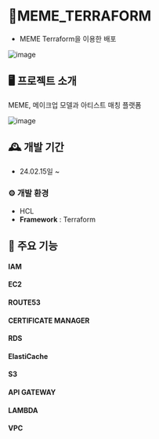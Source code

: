 # MEME_TERRAFORM
- MEME Terraform을 이용한 배포

![image](https://github.com/MEME-UMC/MEME_SERVICE/assets/52268188/31fbe9ba-ab6b-4ef7-8619-394b1186213f)

## 🖥️ 프로젝트 소개
MEME, 메이크업 모델과 아티스트 매칭 플랫폼
<br>

![image](https://github.com/MEME-UMC/MEME_SERVICE/assets/52268188/36da8e2c-d212-468f-a53c-89dacd1bd2ea)

## 🕰️ 개발 기간
* 24.02.15일 ~

### ⚙️ 개발 환경
- HCL
- **Framework** : Terraform

## 📌 주요 기능
#### IAM
#### EC2
#### ROUTE53
#### CERTIFICATE MANAGER
#### RDS
#### ElastiCache
#### S3
#### API GATEWAY
#### LAMBDA
#### VPC
